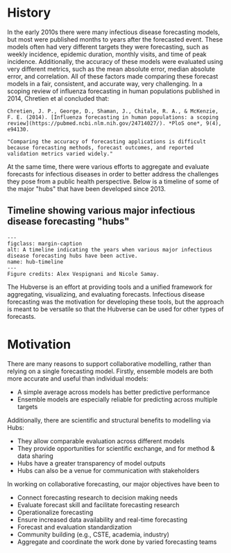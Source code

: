 # History  

In the early 2010s there were many infectious disease forecasting models, but most were published months to years after the forecasted event. These models often had very different targets they were forecasting, such as weekly incidence, epidemic duration, monthly visits, and time of peak incidence. Additionally, the accuracy of these models were evaluated using very different metrics, such as the mean absolute error, median absolute error, and correlation. All of these factors made comparing these forecast models in a fair, consistent, and accurate way, very challenging. In a scoping review of influenza forecasting in human populations published in 2014, Chretien et al concluded that:  

```{margin}
Chretien, J. P., George, D., Shaman, J., Chitale, R. A., & McKenzie, F. E. (2014). [Influenza forecasting in human populations: a scoping review](https://pubmed.ncbi.nlm.nih.gov/24714027/). *PloS one*, 9(4), e94130.
```

```{epigraph}
"Comparing the accuracy of forecasting applications is difficult because forecasting methods, forecast outcomes, and reported validation metrics varied widely."  
```

At the same time, there were various efforts to aggregate and evaluate forecasts for infectious diseases in order to better address the challenges they pose from a public health perspective. Below is a timeline of some of the major "hubs" that have been developed since 2013.  

## Timeline showing various major infectious disease forecasting "hubs"  
```{figure} ../images/hub-timeline.png
---
figclass: margin-caption
alt: A timeline indicating the years when various major infectious disease forecasting hubs have been active.
name: hub-timeline
---
Figure credits: Alex Vespignani and Nicole Samay. 
```

The Hubverse is an effort at providing tools and a unified framework for aggregating, visualizing, and evaluating forecasts. Infectious disease forecasting was the motivation for developing these tools, but the approach is meant to be versatile so that the Hubverse can be used for other types of forecasts.  

# Motivation  

There are many reasons to support collaborative modelling, rather than relying on a single forecasting model. Firstly, ensemble models are both more accurate and useful than individual models:  
- A simple average across models has better predictive performance  
- Ensemble models are especially reliable for predicting across multiple targets  

Additionally, there are scientific and structural benefits to modelling via Hubs:  
- They allow comparable evaluation across different models  
- They provide opportunities for scientific exchange, and for method & data sharing  
- Hubs have a greater transparency of model outputs  
- Hubs can also be a venue for communication with stakeholders  

In working on collaborative forecasting, our major objectives have been to  
- Connect forecasting research to decision making needs  
- Evaluate forecast skill and facilitate forecasting research  
- Operationalize forecasting
- Ensure increased data availability and real-time forecasting  
- Forecast and evaluation standardization  
- Community building (e.g., CSTE, academia, industry)  
- Aggregate and coordinate the work done by varied forecasting teams  


